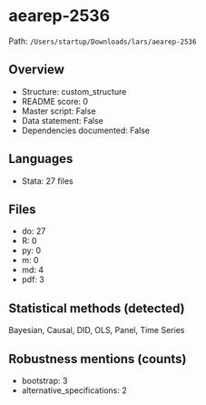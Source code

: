 # aearep-2536

Path: `/Users/startup/Downloads/lars/aearep-2536`

## Overview
- Structure: custom_structure
- README score: 0
- Master script: False
- Data statement: False
- Dependencies documented: False

## Languages
- Stata: 27 files

## Files
- do: 27
- R: 0
- py: 0
- m: 0
- md: 4
- pdf: 3

## Statistical methods (detected)
Bayesian, Causal, DID, OLS, Panel, Time Series

## Robustness mentions (counts)
- bootstrap: 3
- alternative_specifications: 2